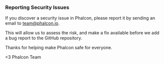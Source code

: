 ### Reporting Security Issues

If you discover a security issue in Phalcon, please report it by sending an email to team@phalcon.io.

This will allow us to assess the risk, and make a fix available before we add a bug report to the GitHub repository.

Thanks for helping make Phalcon safe for everyone.

<3 Phalcon Team
